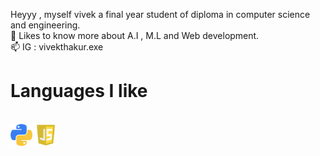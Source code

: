 Heyyy ,  myself vivek a final year student of diploma in computer science and engineering.              
🔰 Likes to know more about A.I , M.L and Web development.        
📫 IG : vivekthakur.exe
<h1> Languages I like </h1><br><img src="py.png" width="35px">
<img src="js.png" width="35px">
